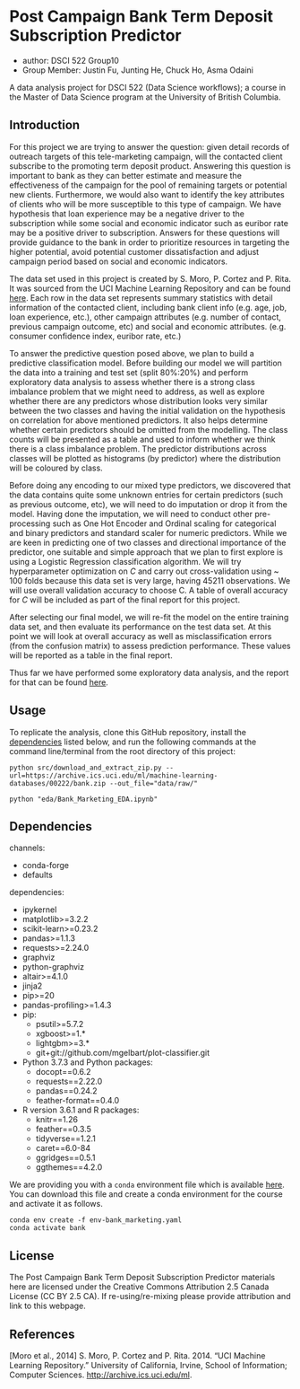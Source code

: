# Post Campaign Bank Term Deposit Subscription Predictor
- author: DSCI 522 Group10
- Group Member: Justin Fu, Junting He, Chuck Ho, Asma Odaini

A data analysis project for DSCI 522 (Data Science workflows); a course in the Master of Data Science program at the University of British Columbia.

## Introduction

For this project we are trying to answer the question: given detail records of outreach targets of this tele-marketing campaign, will the contacted client subscribe to the promoting term deposit product. Answering this question is important to bank as they can better estimate and measure the effectiveness of the campaign for the pool of remaining targets or potential new clients. Furthermore, we would also want to identify the key attributes of clients who will be more susceptible to this type of campaign. We have hypothesis that loan experience may be a negative driver to the subscription while some social and economic indicator such as euribor rate may be a positive driver to subscription. Answers for these questions will provide guidance to the bank in order to prioritize resources in targeting the higher potential, avoid potential customer dissatisfaction and adjust campaign period based on social and economic indicators. 


The data set used in this project is created by S. Moro, P. Cortez and P. Rita. It was sourced from the UCI Machine Learning Repository and can be found [here](https://archive.ics.uci.edu/ml/datasets/Bank+Marketing).   Each row in the data set represents summary statistics with detail information of the contacted client, including bank client info (e.g. age, job, loan experience, etc.), other campaign attributes (e.g. number of contact, previous campaign outcome, etc) and social and economic attributes. (e.g. consumer confidence index, euribor rate, etc.)


To answer the predictive question posed above, we plan to build a predictive classification model. Before building our model we will partition the data into a training and test set (split 80%:20%) and perform exploratory data analysis to assess whether there is a strong class imbalance problem that we might need to address, as well as explore whether there are any predictors whose distribution looks very similar between the two classes and having the initial validation on the hypothesis on correlation for above mentioned predictors. It also helps determine whether certain predictors should be omitted from the modelling. The class counts will be presented as a table and used to inform whether we think there is a class imbalance problem. The predictor distributions across classes will be plotted as histograms (by predictor) where the distribution will be coloured by class.

Before doing any encoding to our mixed type predictors, we discovered that the data contains quite some unknown entries for certain predictors (such as previous outcome, etc), we will need to do imputation or drop it from the model. Having done the imputation, we will need to conduct other pre-processing such as One Hot Encoder and Ordinal scaling for categorical and binary predictors and standard scaler for numeric predictors. While we are keen in predicting one of two classes and directional importance of the predictor, one suitable and simple approach that we plan to first explore is using a Logistic Regression classification algorithm. We will try hyperparameter optimization on $C$ and carry out cross-validation using ~ 100 folds because this data set is very large, having 45211 observations. We will use overall validation accuracy to choose C. A table of overall accuracy for $C$ will be included as part of the final report for this project. 

After selecting our final model, we will re-fit the model on the entire training data set, and then evaluate its performance on the test data set. At this point we will look at overall accuracy as well as misclassification errors (from the confusion matrix) to assess prediction performance. These values will be reported as a table in the final report.

Thus far we have performed some exploratory data analysis, and the report for that can be found [here](src/breast_cancer_eda.md).

## Usage

To replicate the analysis, clone this GitHub repository, install the [dependencies](#dependencies) listed below, and run the following commands at the command line/terminal from the root directory of this project:

```
python src/download_and_extract_zip.py --url=https://archive.ics.uci.edu/ml/machine-learning-databases/00222/bank.zip --out_file="data/raw/"

python "eda/Bank_Marketing_EDA.ipynb"
```

## Dependencies

channels:

  - conda-forge
  - defaults
  
dependencies:

  - ipykernel
  - matplotlib>=3.2.2
  - scikit-learn>=0.23.2
  - pandas>=1.1.3
  - requests>=2.24.0
  - graphviz
  - python-graphviz
  - altair>=4.1.0
  - jinja2
  - pip>=20
  - pandas-profiling>=1.4.3
  - pip:
    - psutil>=5.7.2
    - xgboost>=1.*
    - lightgbm>=3.*
    - git+git://github.com/mgelbart/plot-classifier.git
- Python 3.7.3 and Python packages:
  - docopt==0.6.2
  - requests==2.22.0
  - pandas==0.24.2
  - feather-format==0.4.0
- R version 3.6.1 and R packages:
  - knitr==1.26
  - feather==0.3.5
  - tidyverse==1.2.1
  - caret==6.0-84
  - ggridges==0.5.1
  - ggthemes==4.2.0
  
  
We are providing you with a `conda` environment file which is available [here](env-bank_marketing.yaml). You can download this file and create a conda environment for the course and activate it as follows. 

```
conda env create -f env-bank_marketing.yaml
conda activate bank
```
  
## License
The Post Campaign Bank Term Deposit Subscription Predictor materials here are licensed under the Creative Commons Attribution 2.5 Canada License (CC BY 2.5 CA). If re-using/re-mixing please provide attribution and link to this webpage.

## References

[Moro et al., 2014] S. Moro, P. Cortez and P. Rita.  2014. “UCI Machine Learning Repository.” University of California, Irvine, School of Information; Computer Sciences. http://archive.ics.uci.edu/ml.
